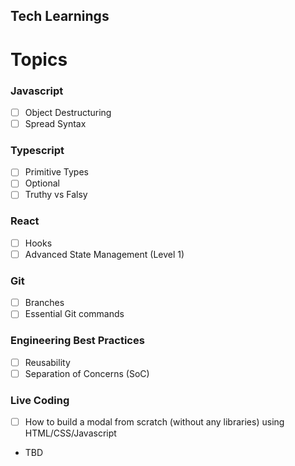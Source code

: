 ## Tech Learnings

# Topics

### Javascript

- [ ] Object Destructuring
- [ ] Spread Syntax

### Typescript

- [ ] Primitive Types
- [ ] Optional
- [ ] Truthy vs Falsy

### React

- [ ] Hooks
- [ ] Advanced State Management (Level 1)

### Git

- [ ] Branches
- [ ] Essential Git commands

### Engineering Best Practices

- [ ] Reusability
- [ ] Separation of Concerns (SoC)

### Live Coding

- [ ] How to build a modal from scratch (without any libraries) using HTML/CSS/Javascript
- TBD
